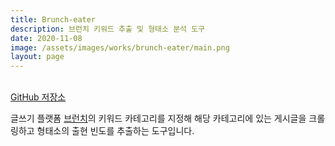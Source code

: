 ```yaml
---
title: Brunch-eater
description: 브런치 키워드 추출 및 형태소 분석 도구
date: 2020-11-08
image: /assets/images/works/brunch-eater/main.png
layout: page
---
```

<br>
<a class='content-link font-bold' target="_blank" href='https://github.com/luftaquila/brunch-eater'><i class='fas fa-link'></i> GitHub 저장소</a>

글쓰기 플랫폼 
<a class='content-link font-bold' target="_blank" href='https://brunch.co.kr/'><i class='fas fa-external-link-alt'></i>브런치</a>의
키워드 카테고리를 지정해 해당 카테고리에 있는 게시글을 크롤링하고 형태소의 출현 빈도를 추출하는 도구입니다.  
